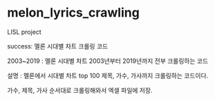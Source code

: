 # melon_lyrics_crawling
LISL project 


success: 멜론 시대별 차트 크롤링 코드

2003~2019 : 멜론 시대별 차트 2003년부터 2019년까지 전부 크롤링하는 코드


설명 : 멜론에서 시대별 차트 top 100 제목, 가수, 가사까지 크롤링하는 코드이다.

가수, 제목, 가사 순서대로 크롤링해와서 엑셀 파일에 저장. 

